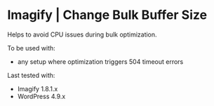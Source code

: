 # Imagify | Change Bulk Buffer Size

Helps to avoid CPU issues during bulk optimization.

To be used with:
* any setup where optimization triggers 504 timeout errors

Last tested with:
* Imagify 1.8.1.x
* WordPress 4.9.x

